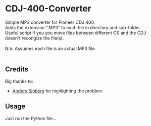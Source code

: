 # CDJ-400-Converter
Simple MP3 converter for Pioneer CDJ 400.</br>
Adds the extension ".MP3" to each file in directory and sub-folder.</br>
Useful script if you you move files between different OS and the CDJ doesn't recongize the file(s).</br></br>
N.b. Assumes each file is an actual MP3 file.</br></br>
## Credits
Big thanks to: 
* [Anders Sjöberg](https://github.com/anderssjoberg97) for highlighting the problem.

## Usage
Just run the Python file...
